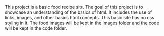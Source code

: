 This project is a basic food recipe site. The goal of this project is to showcase an understanding of the basics of html. It includes the use of links, images, and other basics html concepts. This basic site has no css styling in it. The food images will be kept in the images folder and the code will be kept in the code folder.